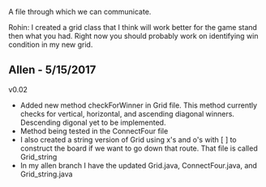 A file through which we can communicate.

Rohin:
I created a grid class that I think will work better for the game stand then what you had.
Right now you should probably work on identifying win condition in my new grid.

Allen - 5/15/2017
---------
v0.02
 - Added new method checkForWinner in Grid file. This method currently checks for vertical, horizontal, and ascending diagonal winners.    Descending digonal yet to be implemented.
 - Method being tested in the ConnectFour file
 - I also created a string version of Grid using x's and o's with [ ] to construct the board if we want to go down that route. That file is called Grid_string
 - In my allen branch I have the updated Grid.java, ConnectFour.java, and Grid_string.java 
